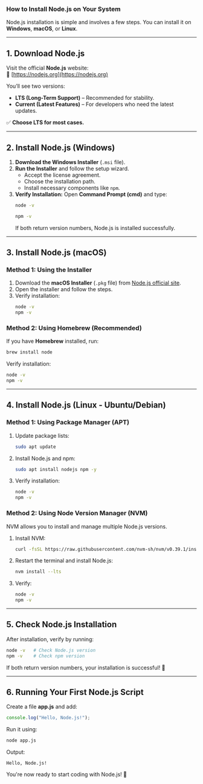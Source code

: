 ### **How to Install Node.js on Your System**

Node.js installation is simple and involves a few steps. You can install it on **Windows**, **macOS**, or **Linux**.

---

## **1. Download Node.js**

Visit the official **Node.js** website:  
🔗 [https://nodejs.org](https://nodejs.org)

You’ll see two versions:

- **LTS (Long-Term Support)** – Recommended for stability.
- **Current (Latest Features)** – For developers who need the latest updates.

✅ **Choose LTS for most cases.**

---

## **2. Install Node.js (Windows)**

1. **Download the Windows Installer** (`.msi` file).
2. **Run the Installer** and follow the setup wizard.
   - Accept the license agreement.
   - Choose the installation path.
   - Install necessary components like `npm`.
3. **Verify Installation:** Open **Command Prompt (cmd)** and type:
   ```sh
   node -v
   ```
   ```sh
   npm -v
   ```
   If both return version numbers, Node.js is installed successfully.

---

## **3. Install Node.js (macOS)**

### **Method 1: Using the Installer**

1. Download the **macOS Installer** (`.pkg` file) from [Node.js official site](https://nodejs.org).
2. Open the installer and follow the steps.
3. Verify installation:
   ```sh
   node -v
   npm -v
   ```

### **Method 2: Using Homebrew (Recommended)**

If you have **Homebrew** installed, run:

```sh
brew install node
```

Verify installation:

```sh
node -v
npm -v
```

---

## **4. Install Node.js (Linux - Ubuntu/Debian)**

### **Method 1: Using Package Manager (APT)**

1. Update package lists:
   ```sh
   sudo apt update
   ```
2. Install Node.js and npm:
   ```sh
   sudo apt install nodejs npm -y
   ```
3. Verify installation:
   ```sh
   node -v
   npm -v
   ```

### **Method 2: Using Node Version Manager (NVM)**

NVM allows you to install and manage multiple Node.js versions.

1. Install NVM:
   ```sh
   curl -fsSL https://raw.githubusercontent.com/nvm-sh/nvm/v0.39.1/install.sh | bash
   ```
2. Restart the terminal and install Node.js:
   ```sh
   nvm install --lts
   ```
3. Verify:
   ```sh
   node -v
   npm -v
   ```

---

## **5. Check Node.js Installation**

After installation, verify by running:

```sh
node -v   # Check Node.js version
npm -v    # Check npm version
```

If both return version numbers, your installation is successful! 🎉

---

## **6. Running Your First Node.js Script**

Create a file **app.js** and add:

```javascript
console.log("Hello, Node.js!");
```

Run it using:

```sh
node app.js
```

Output:

```
Hello, Node.js!
```

You're now ready to start coding with Node.js! 🚀
